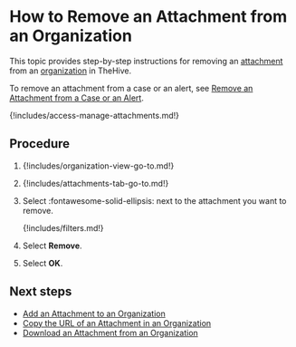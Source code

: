 # How to Remove an Attachment from an Organization

This topic provides step-by-step instructions for removing an [attachment](../../../analyst-corner/cases/attachments/about-attachments.md) from an [organization](../../../../administration/organizations/about-organizations.md) in TheHive.

To remove an attachment from a case or an alert, see [Remove an Attachment from a Case or an Alert](../../../analyst-corner/cases/attachments/remove-an-attachment-case-alert.md).

{!includes/access-manage-attachments.md!}

<h2>Procedure</h2>

1. {!includes/organization-view-go-to.md!}

2. {!includes/attachments-tab-go-to.md!}

3. Select :fontawesome-solid-ellipsis: next to the attachment you want to remove.

    {!includes/filters.md!}

4. Select **Remove**.

5. Select **OK**.

<h2>Next steps</h2>

* [Add an Attachment to an Organization](add-an-attachment-organization.md)
* [Copy the URL of an Attachment in an Organization](copy-url-of-an-attachment-organization.md)
* [Download an Attachment from an Organization](download-an-attachment-organization.md)